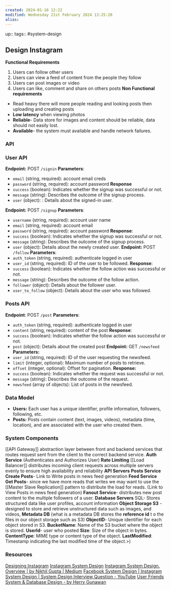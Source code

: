 ```yaml
---
created: 2024-01-16 12:22
modified: Wednesday 21st February 2024 13:25:20
alias:
---
```

up::
tags::  #system-design

## Design Instagram

**Functional Requirements**
1. Users can follow other users
2. Users can view a feed of content from the people they follow
3. Users can post images or video
4. Users can like, comment and share on others posts
**Non Functional requirements**
- Read heavy there will more people reading and looking posts then uploading and creating posts
- **Low latency** when viewing photos
- **Reliable**- Data store for images and content should be reliable, data should not easily lost.
- **Available**- the system must available and handle network failures.

### API
### **User API**
**Endpoint:**  POST `/signin`
**Parameters**:
- `email` (string, required): account email creds
- `password` (string, required): account password
**Response**
-  `success` (boolean): Indicates whether the signup was successful or not.
- `message` (string): Describes the outcome of the signup process.
- `user` (object): : Details about the signed-in user.

**Endpoint:**  POST `/signup`
**Parameters**:
- `username` (string, required): account user name
- `email` (string, required): account email
- `password` (string, required): account password
**Response**:
-  `success` (boolean): Indicates whether the signup was successful or not.
- `message` (string): Describes the outcome of the signup process.
- `user` (object): Details about the newly created user.
**Endpoint:** POST `/follow`
**Parameters**:
- `auth_token` (string, required): authenticate logged in user
- `user_id` (string, required): ID of the user to be followed.
**Response**:
-  `success` (boolean): Indicates whether the follow action was successful or not.
- `message` (string): Describes the outcome of the follow action.
- `follower` (object): Details about the follower user.
- `user_to_follow` (object): Details about the user who was followed.

### Posts API
**Endpoint**: POST `/post`
**Parameters**:
- `auth_token` (string, required): authenticate logged in user
- `content` (string, required): content of the post
**Response**:
-  `success` (boolean): Indicates whether the follow action was successful or not.
- `post` (object): Details about the created post
**Endpoint:** GET `/newsfeed`
**Parameters:**
- `user_id` (string, required): ID of the user requesting the newsfeed.
- `limit` (integer, optional): Maximum number of posts to retrieve.
- `offset` (integer, optional): Offset for pagination.
**Response:**
- `success` (boolean): Indicates whether the request was successful or not.
- `message` (string): Describes the outcome of the request.
- `newsfeed` (array of objects): List of posts in the newsfeed.
### Data Model
- **Users:** Each user has a unique identifier, profile information, followers, following, etc.
- **Posts:** Posts contain content (text, images, videos), metadata (time, location), and are associated with the user who created them.
### System Components
[[API Gateway]] abstraction layer between front and backend services that routes request sent from the client to the correct backend service.
	**Auth Service** (Authenticates and Authorizes User)
	**Rate Limiting**
[[Load Balancer]] distributes incoming client requests across multiple servers evenly to ensure high availability and reliability
**API Servers**
	**Posts Service**
		**Create Posts**- Link to Write posts in news feed generation
	 **Feed Service**
		 **Get Posts**- since we have more reads that writes we may want to use the [[Master Slave Replication]] pattern to distribute the load for reads. (Link to View Posts in news feed generation)
	 **Fanout Service**- distributes new post content to the multiple followers of a user.
**Database Servers**
	SQL- Stores structured data like user profiles, account information
**Object Storage S3** - designed to store and retrieve unstructured data such as images, and videos,
**Metadata DB** (what is a metadata DB stores the **reference id** t o the files in our object storage such as S3)
	**ObjectID**- Unique identifier for each object stored in S3.
	**BucketName**: Name of the S3 bucket where the object is stored.
	**UserId**- user who posted
	**Size**: Size of the object in bytes.
	**ContentType**: MIME type or content type of the object.
	**LastModified**: Timestamp indicating the last modified time of the object.>)



### Resources
[Designing Instagram](https://www.designgurus.io/course-play/grokking-the-system-design-interview/doc/638c0b61ac93e7ae59a1afbd)
[Instagram System Design](https://www.enjoyalgorithms.com/blog/design-instagram)
[Instagram System Design. Overview | by Nikhil Gupta | Medium](https://nikhilgupta1.medium.com/instagram-system-design-f62772649f90)
[Facebook System Design | Instagram System Design | System Design Interview Question - YouTube](https://www.youtube.com/watch?v=9-hjBGxuiEs)
[User Friends System & Database Design - by Herry Gunawan](https://www.thescalable.net/p/user-friends-system-and-database#%C2%A7two-way-friend-system)
